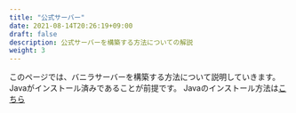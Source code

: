 ```yaml
---
title: "公式サーバー"
date: 2021-08-14T20:26:19+09:00
draft: false
description: 公式サーバーを構築する方法についての解説
weight: 3
---
```


このページでは、バニラサーバーを構築する方法について説明していきます。  
Javaがインストール済みであることが前提です。
Javaのインストール方法は[こちら](/docs/java/)

